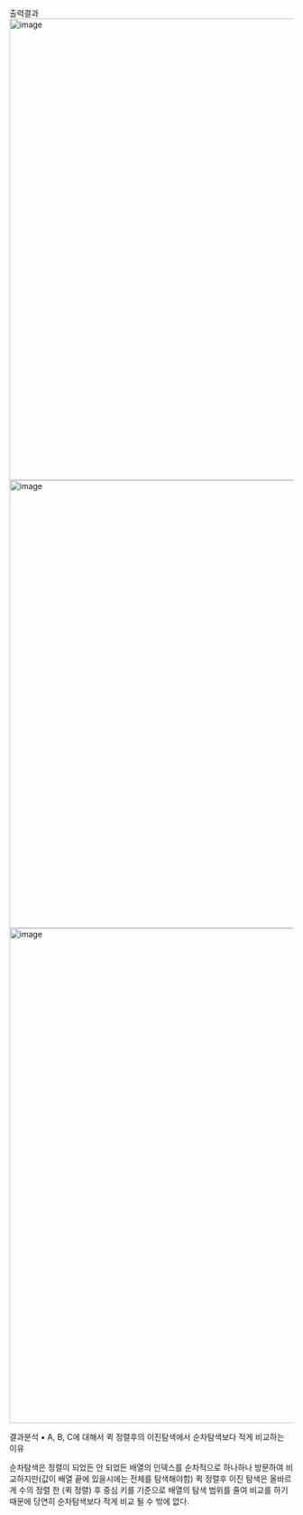 출력결과
<img width="817" alt="image" src="https://github.com/user-attachments/assets/c6a41f14-ff9a-474f-824f-0c2573d2e004">
<img width="793" alt="image" src="https://github.com/user-attachments/assets/5cd00fe6-c6d7-4d3f-9a5f-9f73e597380e">
<img width="876" alt="image" src="https://github.com/user-attachments/assets/6bb89ba6-61a5-4878-9763-7a4672b4dab7">



결과분석
▪ A, B, C에 대해서 퀵 정렬후의 이진탐색에서 순차탐색보다 적게 비교하는 이유 

순차탐색은 정렬이 되었든 안 되었든 배열의 인덱스를 순차적으로 하나하나 방문하여 비교하지만(값이 배열 끝에 있을시에는 전체를 탐색해야함)
퀵 정렬후 이진 탐색은 올바르게 수의 정렬 한 (퀵 정렬) 후 중심 키를 기준으로 배열의 탐색 범위를 줄여 비교를 하기 때문에 
당연히 순차탐색보다 적게 비교 될 수 밖에 없다.
